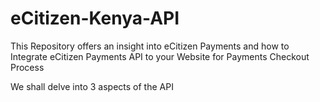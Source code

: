 # eCitizen-Kenya-API
This Repository offers an insight into eCitizen Payments and how to Integrate eCitizen Payments API to your Website for Payments Checkout Process

<bold> We shall delve into 3 aspects of the API </bold>
